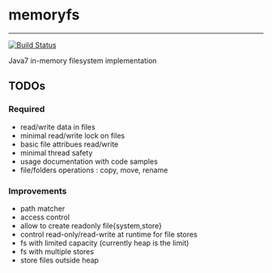 # memoryfs
----------

[![Build Status](https://travis-ci.org/SylvainJuge/memoryfs.png?branch=master)](https://travis-ci.org/SylvainJuge/memoryfs)

Java7 in-memory filesystem implementation

TODOs
-----

### Required

 - read/write data in files
 - minimal read/write lock on files
 - basic file attribues read/write
 - minimal thread safety
 - usage documentation with code samples
 - file/folders operations : copy, move, rename
 
### Improvements

 - path matcher
 - access control
 - allow to create readonly file{system,store}
 - control read-only/read-write at runtime for file stores
 - fs with limited capacity (currently heap is the limit)
 - fs with multiple stores
 - store files outside heap

